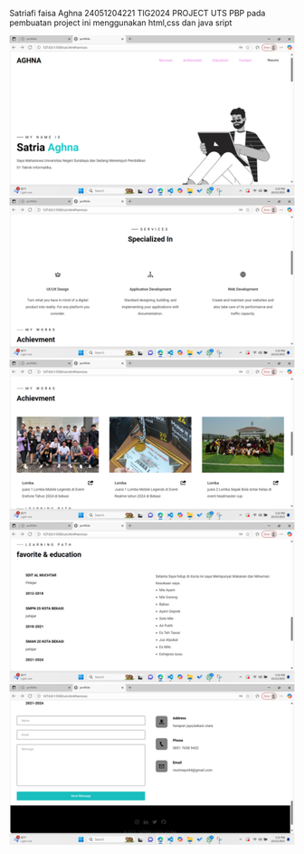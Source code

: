 
Satriafi faisa Aghna 24051204221 TIG2024 PROJECT UTS PBP 
pada pembuatan project ini menggunakan html,css dan java sript

![alt teks](https://github.com/aghna-create/portfoliojj/blob/main/png1.jpg.png?raw=true)
![alt teks](https://github.com/aghna-create/portfoliojj/blob/main/png2.jpg.png?raw=true)
![alt teks](https://github.com/aghna-create/portfoliojj/blob/main/png3.jpg.png?raw=true)
![alt teks](https://github.com/aghna-create/portfoliojj/blob/main/png4.jpg.png?raw=true)
![alt teks](https://github.com/aghna-create/portfoliojj/blob/main/png5.jpg.png?raw=true)
